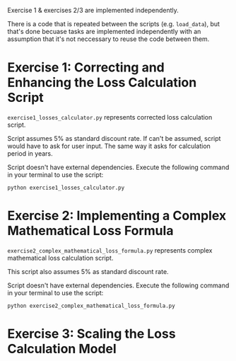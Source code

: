 Exercise 1 & exercises 2/3 are implemented independently.

There is a code that is repeated between the scripts (e.g. `load_data`), but that's done becuase tasks are implemented independently with an assumption that it's not neccessary to reuse the code between them.

# Exercise 1: Correcting and Enhancing the Loss Calculation Script

`exercise1_losses_calculator.py` represents corrected loss calculation script.

Script assumes 5% as standard discount rate. If can't be assumed, script would have to ask for user input. The same way it asks for calculation period in years.

Script doesn't have external dependencies. Execute the following command in your terminal to use the script:

```
python exercise1_losses_calculator.py
```

# Exercise 2: Implementing a Complex Mathematical Loss Formula

`exercise2_complex_mathematical_loss_formula.py` represents complex mathematical loss calculation script.

This script also assumes 5% as standard discount rate.

Script doesn't have external dependencies. Execute the following command in your terminal to use the script:

```
python exercise2_complex_mathematical_loss_formula.py
```

# Exercise 3: Scaling the Loss Calculation Model
